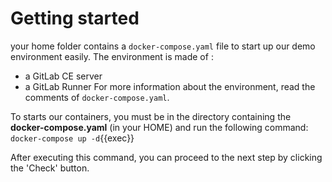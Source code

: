 # Getting started

your home folder contains a `docker-compose.yaml` file to start up our demo environment easily.
The environment is made of :
- a GitLab CE server
- a GitLab Runner
For more information about the environment, read the comments of `docker-compose.yaml`.

To starts our containers, you must be in the directory containing the **docker-compose.yaml** (in your HOME) and run the following command:  
`docker-compose up -d`{{exec}}

After executing this command, you can proceed to the next step by clicking the 'Check' button.

